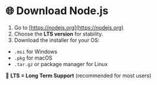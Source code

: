 # 🌐 Download Node.js

1. Go to [https://nodejs.org](https://nodejs.org)
2. Choose the **LTS version** for stability.
3. Download the installer for your OS:
- `.msi` for Windows
- `.pkg` for macOS
- `.tar.gz` or package manager for Linux

📌 **LTS = Long Term Support** (recommended for most users)
